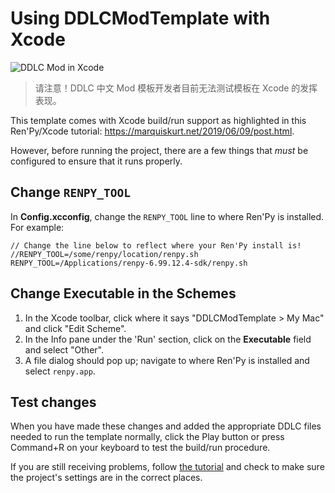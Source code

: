 # Using DDLCModTemplate with Xcode

![DDLC Mod in Xcode](https://marquiskurt.net/images/covers/2019-06-09-cover.png)

> 请注意！DDLC 中文 Mod 模板开发者目前无法测试模板在 Xcode 的发挥表现。

This template comes with Xcode build/run support as highlighted in this Ren'Py/Xcode tutorial: https://marquiskurt.net/2019/06/09/post.html.

However, before running the project, there are a few things that *must* be configured to ensure that it runs properly.

## Change `RENPY_TOOL`

In **Config.xcconfig**, change the `RENPY_TOOL` line to where Ren'Py is installed. For example:

```xcconfig
// Change the line below to reflect where your Ren'Py install is!
//RENPY_TOOL=/some/renpy/location/renpy.sh
RENPY_TOOL=/Applications/renpy-6.99.12.4-sdk/renpy.sh
```

## Change Executable in the Schemes

1. In the Xcode toolbar, click where it says "DDLCModTemplate > My Mac" and click "Edit Scheme".
2. In the Info pane under the 'Run' section, click on the **Executable** field and select "Other". 
3. A file dialog should pop up; navigate to where Ren'Py is installed and select `renpy.app`.

## Test changes

When you have made these changes and added the appropriate DDLC files needed to run the template normally, click the Play button or press Command+R on your keyboard to test the build/run procedure.

If you are still receiving problems, follow [the tutorial](https://marquiskurt.net/2019/06/09/post.html) and check to make sure the project's settings are in the correct places.

